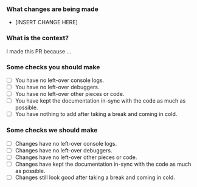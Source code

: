 ### What changes are being made
<!-- Give examples of the changes you've made in the PR. Itemized lists are preferred -->

- [INSERT CHANGE HERE]

### What is the context?
<!-- Is there any context like issues for this PR? -->

I made this PR because ...

### Some checks you should make
<!-- This checklist must all be finished before we can merge it -->

- [ ] You have no left-over console logs.
- [ ] You have no left-over debuggers.
- [ ] You have no left-over other pieces or code.
- [ ] You have kept the documentation in-sync with the code as much as possible.
- [ ] You have nothing to add after taking a break and coming in cold.

### Some checks we should make
<!-- This checklist is for reviewers, you can ignore it -->

- [ ] Changes have no left-over console logs.
- [ ] Changes have no left-over debuggers.
- [ ] Changes have no left-over other pieces or code.
- [ ] Changes have kept the documentation in-sync with the code as much as possible.
- [ ] Changes still look good after taking a break and coming in cold.
